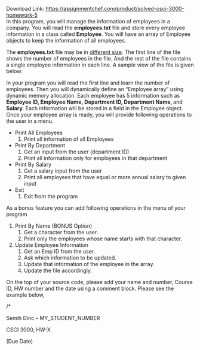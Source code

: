 Download Link: https://assignmentchef.com/product/solved-csci-3000-homework-5
<br>
In this program, you will manage the information of employees in a company. You will read the <strong>employees.txt</strong> file and store every employee information in a class called <strong>Employee</strong>. You will have an array of Employee objects to keep the information of all employees.

The <strong>employees.txt</strong> file may be in <u>different size</u>. The first line of the file shows the number of employees in the file. And the rest of the file contains a single employee information in each line. A sample view of the file is given below:

In your program you will read the first line and learn the number of employees. Then you will dynamically define an “Employee array” using dynamic memory allocation. Each employee has 5 information such as <strong>Employee ID, Employee Name, Department ID, Department Name, </strong>and<strong> Salary</strong>. Each information will be stored in a field in the Employee object. Once your employee array is ready, you will provide following operations to the user in a menu.

<ul>

 <li>Print All Employees

  <ol>

   <li>Print all information of all Employees</li>

  </ol></li>

 <li>Print By Department

  <ol>

   <li>Get an input from the user (department ID)</li>

   <li>Print all information only for employees in that department</li>

  </ol></li>

 <li>Print By Salary

  <ol>

   <li>Get a salary input from the user</li>

   <li>Print all employees that have equal or more annual salary to given input</li>

  </ol></li>

 <li>Exit

  <ol>

   <li>Exit from the program</li>

  </ol></li>

</ul>







As a bonus feature you can add following operations in the menu of your program

<ol>

 <li>Print By Name (BONUS Option)

  <ol>

   <li>Get a character from the user.</li>

   <li>Print only the employees whose name starts with that character.</li>

  </ol></li>

 <li>Update Employee Information

  <ol>

   <li>Get an Emp ID from the user.</li>

   <li>Ask which information to be updated.</li>

   <li>Update that information of the employee in the array.</li>

   <li>Update the file accordingly.</li>

  </ol></li>

</ol>




On the top of your source code, please add your name and number, Course ID, HW number and the date using a comment block. Please see the example below,




/*

Semih Dinc – MY_STUDENT_NUMBER

CSCI 3000, HW-X

(Due Date)


